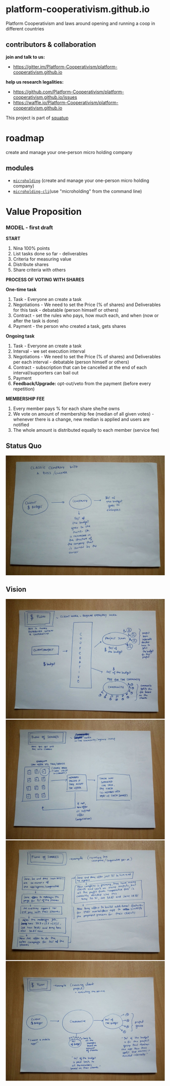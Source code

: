 # platform-cooperativism.github.io
Platform Cooperativism and laws around opening and running a coop in different countries

## contributors & collaboration
**join and talk to us:**
* https://gitter.im/Platform-Cooperativism/platform-cooperativism.github.io

**help us research legalities:**
* https://github.com/Platform-Cooperativism/platform-cooperativism.github.io/issues
* https://waffle.io/Platform-Cooperativism/platform-cooperativism.github.io

This project is part of [squatup](https://github.com/SquatUp/roadmap/issues/6)

# roadmap
create and manage your one-person micro holding company

## modules
* [`microholding`](https://github.com/Micro-Holding-Cooperativism/microholding) (create and manage your one-person micro holding company)
* [`microholding-cli`](https://github.com/Micro-Holding-Cooperativism/microholding-cli)(use "microholding" from the command line)


# Value Proposition

### MODEL - first draft

**START**
1. Nina 100% points
2. List tasks done so far -  deliverables
3. Criteria for measuring value 
4. Distribute shares
5. Share criteria with others


**PROCESS OF VOTING WITH SHARES**

**One-time task**

1. Task - Everyone an create a task
2. Negotiations - We need to set the Price (% of shares) and Deliverables  for this task -  debatable (person himself or others)
3. Contract - set the rules who pays, how much each, and when (now or after the task is done)
4. Payment - the person who created a task, gets shares

**Ongoing task**

1. Task - Everyone an create a task
2. Interval - we set execution interval
3. Negotiations - We need to set the Price (% of shares) and Deliverables per each interval -  debatable (person himself or others)
4. Contract - subscription  that can be cancelled  at the end of each interval/supporters can bail out
5. Payment
6. **Feedback/Upgrade:** opt-out/veto from the payment (before every repetition)

**MEMBERSHIP FEE**

1. Every member pays % for each share she/he owns
2. We vote on amount of membership fee (median of all given votes) - whenever there is a change, new median is applied and users are notified
3. The whole amount is distributed equally to each member (service fee)


## Status Quo
![status quo](assets/Classic.jpg)

## Vision
![money flow](assets/Flow_of_money.jpg)
![shares flow1](assets/Flow_of_shares1.jpg)
![shares flow2](assets/Flow_of_shares2.jpg)
![example](assets/Example_Project.jpg)
